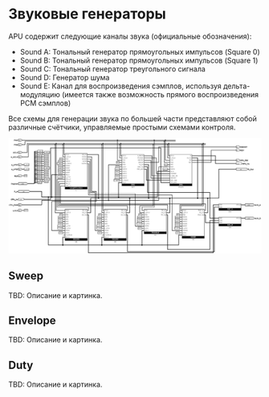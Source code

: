 # Звуковые генераторы

APU содержит следующие каналы звука (официальные обозначения):
- Sound A: Тональный генератор прямоугольных импульсов (Square 0)
- Sound B: Тональный генератор прямоугольных импульсов (Square 1)
- Sound C: Тональный генератор треугольного сигнала
- Sound D: Генератор шума
- Sound E: Канал для воспроизведения сэмплов, используя дельта-модуляцию (имеется также возможность прямого воспроизведения PCM сэмплов)

Все схемы для генерации звука по большей части представляют собой различные счётчики, управляемые простыми схемами контроля.

![SoundGenerators](/BreakingNESWiki/imgstore/apu/SoundGenerators.jpg)

## Sweep

TBD: Описание и картинка.

## Envelope

TBD: Описание и картинка.

## Duty

TBD: Описание и картинка.
